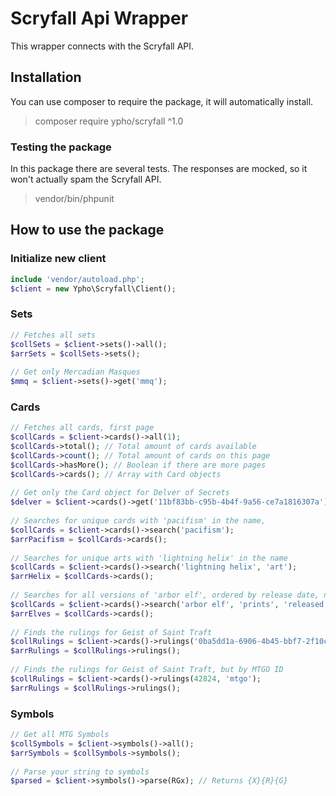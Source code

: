 # Scryfall Api Wrapper
This wrapper connects with the Scryfall API.

## Installation
You can use composer to require the package, it will automatically install.
> composer require ypho/scryfall ^1.0

### Testing the package
In this package there are several tests. The responses are mocked, so it won't actually spam the Scryfall API.
> vendor/bin/phpunit

## How to use the package
### Initialize new client
```php
include 'vendor/autoload.php';
$client = new Ypho\Scryfall\Client();
```
### Sets
```php
// Fetches all sets
$collSets = $client->sets()->all();
$arrSets = $collSets->sets();
 
// Get only Mercadian Masques
$mmq = $client->sets()->get('mmq');
```

### Cards
```php
// Fetches all cards, first page
$collCards = $client->cards()->all(1);
$collCards->total(); // Total amount of cards available
$collCards->count(); // Total amount of cards on this page
$collCards->hasMore(); // Boolean if there are more pages
$collCards->cards(); // Array with Card objects
 
// Get only the Card object for Delver of Secrets
$delver = $client->cards()->get('11bf83bb-c95b-4b4f-9a56-ce7a1816307a');
 
// Searches for unique cards with 'pacifism' in the name,
$collCards = $client->cards()->search('pacifism');
$arrPacifism = $collCards->cards();
 
// Searches for unique arts with 'lightning helix' in the name
$collCards = $client->cards()->search('lightning helix', 'art');
$arrHelix = $collCards->cards();
 
// Searches for all versions of 'arbor elf', ordered by release date, newest first
$collCards = $client->cards()->search('arbor elf', 'prints', 'released', 'desc');
$arrElves = $collCards->cards(); 
 
// Finds the rulings for Geist of Saint Traft
$collRulings = $client->cards()->rulings('0ba5dd1a-6906-4b45-bbf7-2f10cb955083');
$arrRulings = $collRulings->rulings();
 
// Finds the rulings for Geist of Saint Traft, but by MTGO ID
$collRulings = $client->cards()->rulings(42824, 'mtgo');
$arrRulings = $collRulings->rulings();
```

### Symbols
```php
// Get all MTG Symbols
$collSymbols = $client->symbols()->all();
$arrSymbols = $collSymbols->symbols();
 
// Parse your string to symbols
$parsed = $client->symbols()->parse(RGx); // Returns {X}{R}{G}
```